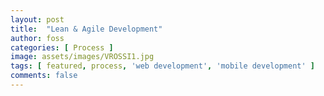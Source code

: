 ```yaml
---
layout: post
title:  "Lean & Agile Development"
author: foss
categories: [ Process ]
image: assets/images/VROSSI1.jpg
tags: [ featured, process, 'web development', 'mobile development' ]
comments: false
---
```

